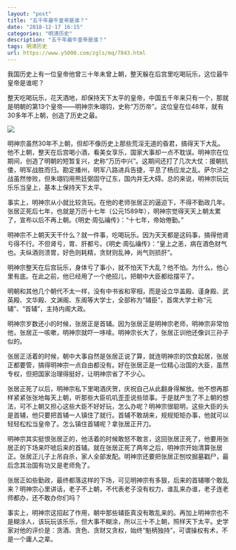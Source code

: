 ```yaml
---
layout: "post"
title: "五千年最牛皇帝是谁？"
date: "2018-12-17 16:15"
categories: "明清历史"
description: "五千年最牛皇帝是谁？"
tags: 明清历史
url: https://www.y5000.com/zgls/mq/7843.html
---
```






我国历史上有一位皇帝他曾三十年未曾上朝，整天躲在后宫里吃喝玩乐，这位最牛皇帝是谁呢？

整天吃喝玩乐，花天酒地，却保持天下太平的皇帝，中国五千年来只有一个，那就是明朝的第13个皇帝——明神宗朱翊钧，史称“万历帝”。这位皇在位48年，就有30多年不上朝，创造了历史之最。

![](https://img.y5000.com/uploads/allimg/161220/160H14B9-0.jpg)

明神宗虽然30年不上朝，但却不像历史上那些荒淫无道的昏君，搞得天下大乱。他不上朝，整天在后宫喝小酒，看美女享乐，国家大事却一点不耽误。明神宗在位期间，创造了明朝的短暂复兴，史称“万历中兴”。这期间还打了几次大仗：援朝抗倭，明军战胜而归。勘定播州，明军八路进兵告捷，平息了杨应龙之乱。萨尔浒之战虽然惨败，但朱翊钧用熊廷弼固守辽东，国内并无大碍。总的来说，明神宗玩玩乐乐当皇上，基本上保持天下太平。

事实上，明神宗从小就比较贪玩。在他的老师张居正的逼迫下，不得不勤政几年。张居正死后七年，也就是万历十七年（公元1589年），明神宗觉得天天上朝太累了，宣布以后不再上朝。《明史·周弘禴传》：“十七年，帝始倦勤。”

明神宗不上朝天天干什么？就一件事，吃喝玩乐。因为天天都是这码事，搞得他肾亏得不行。不但肾亏，胃、肝都亏。《明史·周弘禴传》：“皇上之恙，病在酒色财气也。夫纵酒则溃胃，好色则耗精，贪财则乱神，尚气则损肝”。

明神宗整天在后宫玩乐，身体亏了事小，就不怕天下大乱？他不怕。为什么，他心里有底。在此之前，他已经用了一个绝招儿，把朝中大臣都给摆平了。

明朝和其他几个朝代不太一样，没有中书省和宰相，而是设立华盖殿、谨身殿、武英殿、文华殿、文渊阁、东阁等大学士，全部称为“辅臣”，首席大学士称“元辅”、“首辅”，主持内阁大政。

明神宗岁数还小的时候，张居正是首辅。因为张居正是明神宗老师，明神宗非常怕他，张居正一咳嗽，明神宗就吓一哆嗦。明神宗长大了，张居正训他还像训三孙子似的。

张居正活着的时候，朝中大事自然是张居正说了算，就连明神宗的饮食起居，张居正都要管，搞得明神宗一点自由都没有。好在张居正是一位精心治国的大臣，虽然专权，但把国家治理得挺好，让明神宗省了不少心。

张居正死了以后，明神宗私下里喝酒庆贺，庆祝自己从此翻身得解放。他不想再那样紧紧张张地每天上朝，听那些大臣叽叽歪歪说些琐事。于是就产生了不上朝的想法，可不上朝又担心这些大臣不好好玩，怎么办呢？明神宗很聪明，这些大臣的头是首辅，他只要把首辅一人镇住了就行。首辅不敢胡来，规规矩矩办事，他就可以轻轻松松当皇帝了。怎么镇住首辅呢？拿张居正开刀。

明神宗其实挺恨张居正的，他活着的时候敢怒不敢言，这回张居正死了，他要用张居正的下场来吓唬后来的首辅。就在张居正死了两年之后，明神宗开始清算张居正。张居正儿子上吊自杀，家人全部发配。明神宗还要把张居正刨坟掘墓戳尸，最后念其治国有功又是老师免了。

张居正如些勤政，最终都落这样的下场，可见明神宗有多狠，后来的首辅哪个敢乱来？明神宗心里讲话，老子不上朝，不代表老子没有权力，谁乱来办谁，老子连老师都办，还不敢办你们吗？

事实上，明神宗这招起了作用，朝中那些辅臣真没有敢乱来的。再加上明神宗也不是糊涂人，该玩玩该乐乐，但大事不糊涂，所以三十不上朝，照样天下太平。史学家对他的评价是：贪酒、贪色、贪财又贪权，始终“魁柄独持”，可谓操权有术，不是一个庸人之辈。
